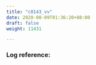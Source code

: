 ```yaml
---
title: "c0143_vv"
date: 2020-08-09T01:36:20+88:00
draft: false
weight: 11431

---
```


### Log reference: <no value>

```
